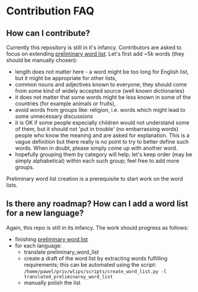 # Contribution FAQ

## How can I contribute?
Currently this repository is still in it's infancy.
Contributors are asked to focus on extending [preliminary word list](wlip-0003/preliminary-word-lists/english_us).
Let's first add ~5k words (they should be manually chosen):
  - length does not matter here - a word might be too long for English list, but it might be appropriate for other lists,
  - common nouns and adjectives known to everyone;
  they should come from some kind of widely accepted source (well known dictionaries)
  - it does not matter that some words might be less known in some of the countries (for example animals or fruits),
  - avoid words from groups like: religion, i.e. words which might lead to some unnecessary discussions
  - it is OK if some people especially children would not understand some of them,
  but it should not 'put in trouble' (no embarrassing words) people who know the meaning and are asked for explanation.
  This is a vague definition but there really is no point to try to better define such words.
  When in doubt, please simply come up with another word.
  - hopefully grouping them by category will help; let's keep order (may be simply alphabetical) within each such group;
    feel free to add more groups.

Preliminary word list creation is a prerequisite to start work on the word lists.

## Is there any roadmap? How can I add a word list for a new language?
Again, this repo is still in its infancy. The work should progress as follows:
- finishing [preliminary word list](wlip-0003/preliminary-word-lists/english_us)
- for each language:
    - translate preliminary_word_list
    - create a draft of the word list by extracting words fulfilling requirements; this can be automated using the script:
      `/home/pawel/priv/wlips/scripts/create_word_list.py -l translated_preliminaroy_word_list`
    - manually polish the list
